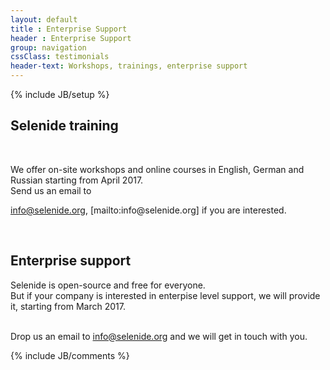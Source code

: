 ```yaml
---
layout: default
title : Enterprise Support
header : Enterprise Support
group: navigation
cssClass: testimonials
header-text: Workshops, trainings, enterprise support
---
```

{% include JB/setup %}



<div class="wrapper-content">
  <section>
   <h2>Selenide training</h2>
  
<p> We offer on-site workshops and online courses in English, German and Russian starting from April 2017. 
<br/>Send us an email to </p><a href=mailto:info@selenide.org>info@selenide.org</a>, [mailto:info@selenide.org] if you are interested.

   <h2>Enterprise support</h2>
   
   Selenide is open-source and free for everyone.
   <br/>But if your company is interested in enterpise level support, we will provide it, starting from March 2017.
   
   
  <br/>Drop us an email to <a href=mailto:info@selenide.org>info@selenide.org</a> and we will get in touch with you.
   
  </section>
</div>

<div class="vspace"></div>

<div class="wrapper-content center">
  <section>
    {% include JB/comments %}
  </section>
</div>
